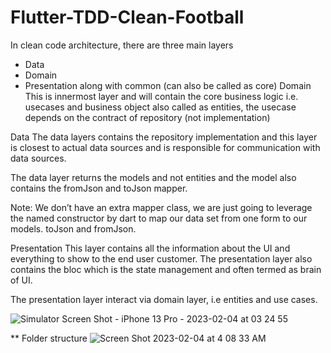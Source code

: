 # Flutter-TDD-Clean-Football
 In clean code architecture, there are three main layers

* Data
* Domain
* Presentation along with
common (can also be called as core)
Domain
This is innermost layer and will contain the core business logic i.e. usecases and business object also called as entities, the usecase depends on the contract of repository (not implementation)

Data
The data layers contains the repository implementation and this layer is closest to actual data sources and is responsible for communication with data sources.

The data layer returns the models and not entities and the model also contains the fromJson and toJson mapper.

Note: We don’t have an extra mapper class, we are just going to leverage the named constructor by dart to map our data set from one form to our models. toJson and fromJson.

Presentation
This layer contains all the information about the UI and everything to show to the end user customer. The presentation layer also contains the bloc which is the state management and often termed as brain of UI.

The presentation layer interact via domain layer, i.e entities and use cases.

![Simulator Screen Shot - iPhone 13 Pro - 2023-02-04 at 03 24 55](https://user-images.githubusercontent.com/64086484/216766661-b4e0fc93-3268-4bea-ad2e-f37735873a6d.png)


** Folder structure
![Screen Shot 2023-02-04 at 4 08 33 AM](https://user-images.githubusercontent.com/64086484/216766863-f9bf9a57-8bee-44af-9319-8d6c02a8d8a4.png)

